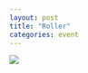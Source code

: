 ```yaml
---
layout: post
title: "Roller"
categories: event
---
```

![](https://pics.livejournal.com/quillcraft/pic/0014ab70)

